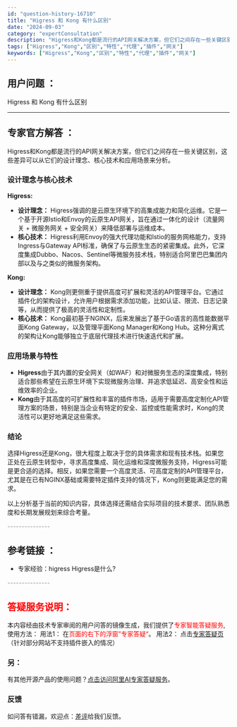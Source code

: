 ```yaml
---
id: "question-history-16710"
title: "Higress 和 Kong 有什么区别"
date: "2024-09-03"
category: "expertConsultation"
description: "Higress和Kong都是流行的API网关解决方案，但它们之间存在一些关键区别，这些差异可以从它们的设计理念、核心技术和应用场景来分析。### 设计理念与核心技术**Higress:**- **设计理念：** Higress强调的是云原生环境下的高集成能力和简化运维。它是一个基于开源Istio和E"
tags: ["Higress","Kong","区别","特性","代理","插件","网关"]
keywords: ["Higress","Kong","区别","特性","代理","插件","网关"]
---
```


## 用户问题 ： 
 Higress 和 Kong 有什么区别  

---------------
## 专家官方解答 ：

Higress和Kong都是流行的API网关解决方案，但它们之间存在一些关键区别，这些差异可以从它们的设计理念、核心技术和应用场景来分析。

### 设计理念与核心技术

**Higress:**
- **设计理念：** Higress强调的是云原生环境下的高集成能力和简化运维。它是一个基于开源Istio和Envoy的云原生API网关，旨在通过一体化的设计（流量网关 + 微服务网关 + 安全网关）来降低部署与运维成本。
- **核心技术：** Higress利用Envoy的强大代理功能和Istio的服务网格能力，支持Ingress与Gateway API标准，确保了与云原生生态的紧密集成。此外，它深度集成Dubbo、Nacos、Sentinel等微服务技术栈，特别适合阿里巴巴集团内部以及与之类似的微服务架构。

**Kong:**
- **设计理念：** Kong则更侧重于提供高度可扩展和灵活的API管理平台。它通过插件化的架构设计，允许用户根据需求添加功能，比如认证、限流、日志记录等，从而提供了极高的灵活性和定制性。
- **核心技术：** Kong最初基于NGINX，后来发展出了基于Go语言的高性能数据平面Kong Gateway，以及管理平面Kong Manager和Kong Hub。这种分离式的架构让Kong能够独立于底层代理技术进行快速迭代和扩展。

### 应用场景与特性

- **Higress**由于其内置的安全网关（如WAF）和对微服务生态的深度集成，特别适合那些希望在云原生环境下实现微服务治理、并追求低延迟、高安全性和运维效率的企业。
- **Kong**由于其高度的可扩展性和丰富的插件市场，适用于需要高度定制化API管理方案的场景，特别是当企业有特定的安全、监控或性能需求时，Kong的灵活性可以更好地满足这些需求。

### 结论

选择Higress还是Kong，很大程度上取决于您的具体需求和现有技术栈。如果您正处在云原生转型中，寻求高度集成、简化运维和深度微服务支持，Higress可能是更合适的选择。相反，如果您需要一个高度灵活、可高度定制的API管理平台，尤其是在已有NGINX基础或需要特定插件支持的情况下，Kong则更能满足您的需求。

以上分析基于当前的知识内容，具体选择还需结合实际项目的技术要求、团队熟悉度和长期发展规划来综合考量。


<font color="#949494">---------------</font> 


## 参考链接 ：

* 专家经验：higress Higress是什么? 


 <font color="#949494">---------------</font> 
 


## <font color="#FF0000">答疑服务说明：</font> 

本内容经由技术专家审阅的用户问答的镜像生成，我们提供了<font color="#FF0000">专家智能答疑服务</font>,使用方法：
用法1： 在<font color="#FF0000">页面的右下的浮窗”专家答疑“</font>。
用法2： 点击[专家答疑页](https://answer.opensource.alibaba.com/docs/intro)（针对部分网站不支持插件嵌入的情况）
### 另：


有其他开源产品的使用问题？[点击访问阿里AI专家答疑服务](https://answer.opensource.alibaba.com/docs/intro)。
### 反馈
如问答有错漏，欢迎点：[差评](https://ai.nacos.io/user/feedbackByEnhancerGradePOJOID?enhancerGradePOJOId=16724)给我们反馈。
